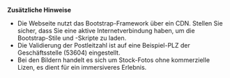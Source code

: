 **Zusätzliche Hinweise**
- Die Webseite nutzt das Bootstrap-Framework über ein CDN. Stellen Sie sicher, dass Sie eine aktive Internetverbindung haben, um die Bootstrap-Stile und -Skripte zu laden.
- Die Validierung der Postleitzahl ist auf eine Beispiel-PLZ der Geschäftsstelle (53604) eingestellt.
- Bei den Bildern handelt es sich um Stock-Fotos ohne kommerzielle Lizen, es dient für ein immersiveres Erlebnis.
